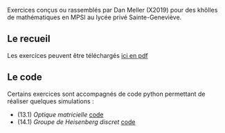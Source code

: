 Exercices conçus ou rassemblés par Dan Meller (X2019) pour des khôlles de mathématiques en MPSI au lycée privé Sainte-Geneviève. 
## Le recueil 

Les exercices peuvent être téléchargés <a href="https://github.com/danmlr/exo-mathsup-ginette/blob/main/Dan_Meller_exercices_MPSI.pdf" target="_blank">ici en pdf</a>

## Le code 
Certains exercices sont accompagnés de code python permettant de réaliser quelques simulations : 

- (13.1) *Optique matricielle* [code](https://github.com/danmlr/exo-mathsup-ginette/blob/main/groupe_heisenberg_discret.py)
- (14.1) *Groupe de Heisenberg discret* [code](https://github.com/danmlr/exo-mathsup-ginette/blob/main/lentille.py)

